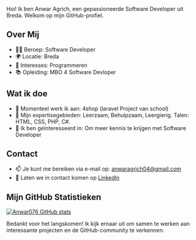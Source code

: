 
Hoi! Ik ben Anwar Agrich, een gepassioneerde Software Developer uit Breda. Welkom op mijn GitHub-profiel.

## Over Mij

- 👩‍💻 Beroep: Software Developer
- 🌍 Locatie: Breda
- 🌱 Interesses: Programmeren
- 📚 Opleiding: MBO 4 Software Devloper

## Wat ik doe

- 🔭 Momenteel werk ik aan: 4shop (laravel Project van school)
- 🌟 Mijn expertisegebieden: Leerzaam, Behulpzaam, Leergierig. Talen: HTML, CSS, PHP, C#.
- 🚀 Ik ben geïnteresseerd in: Om meer kennis te krijgen met Software Developer 

## Contact

- 📫 Je kunt me bereiken via e-mail op: anwaragrich04@gmail.com
- 💬 Laten we in contact komen op [LinkedIn](https://www.linkedin.com/in/anwar-agrich-612138250/)

## Mijn GitHub Statistieken

[![Anwar076 GitHub stats](https://github-readme-stats.vercel.app/api?username=Anwar076&show_icons=true&theme=radical)](https://github.com/Anwar076/4Shop)


Bedankt voor het langskomen! Ik kijk ernaar uit om samen te werken aan interessante projecten en de GitHub-community te verkennen.

